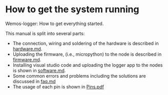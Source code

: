 # How to get the system running

Wemos-logger: How to get everything started.

This manual is split into several parts:

- The connection, wiring and soldering of the hardware is described in
  [hardware.md](hardware.md).
- Uploading the firmware, (i.e., micropython) to the node is described in
  [firmware.md](firmware.md).
- Installing visual studio code and uploading the logger app to the nodes is shown in [software.md](software.md).
- Some common errors and problems including the solutions are discussed in
  [faq.md](faq.md)
 - The usage of each pin is shown in [Pins.pdf](Pins.pdf)